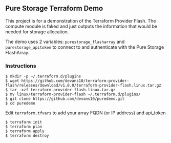 ## Pure Storage Terraform Demo

This project is for a demonstration of the Terraform Provider Flash.
The compute module is faked and just outputs the information that would be needed for storage allocation.

The demo uses 2 variables: `purestorage_flasharray` and `purestorage_apitoken` to connect to and authenticate with the Pure Storage FlashArray.  

### Instructions
```
$ mkdir -p ~/.terraform.d/plugins
$ wget https://github.com/devans10/terraform-provider-flash/releases/download/v1.0.0/terraform-provider-flash.linux.tar.gz 
$ tar -xzf terraform-provider-flash.linux.tar.gz
$ mv linux/terraform-provider-flash ~/.terraform.d/plugins/
$ git clone https://github.com/devans10/puredemo.git
$ cd puredemo
```

Edit `terraform.tfvars` to add your array FQDN (or IP address) and api_token

```
$ terraform init
$ terraform plan
$ terraform apply
$ terraform destroy
```
